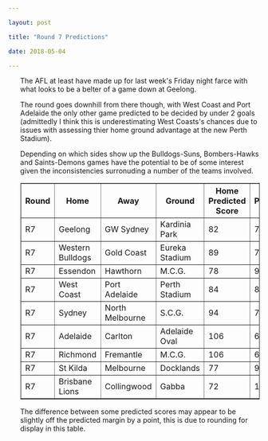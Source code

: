 ```yaml
---

layout: post

title: "Round 7 Predictions"

date: 2018-05-04

---
```

<ul class="post">

<div class="blurb">

<p>The AFL at least have made up for last week's Friday night farce with what looks to be a belter of a game down at Geelong.</p>
<p>The round goes downhill from there though, with West Coast and Port Adelaide the only other game predicted to be decided by under 2 goals (admittedly I think this is underestimating West Coasts's chances due to issues with assessing thier home ground advantage at the new Perth Stadium).</p>
<p></p>
<p>Depending on which sides show up the Bulldogs-Suns, Bombers-Hawks and Saints-Demons games have the potential to be of some interest given the inconsistencies surronuding a number of the teams involved.</p>

<table border="1" class="dataframe">   <thead>     <tr style="text-align: center;">       <th>Round</th>       <th>Home</th>       <th>Away</th>       <th>Ground</th>       <th>Home Predicted Score</th>       <th>Away Predicted Score</th>       <th>Predicted Margin</th>     </tr>   </thead>   <tbody>     <tr>       <td>R7</td>       <td>Geelong</td>       <td>GW Sydney</td>       <td>Kardinia Park</td>       <td>82</td>       <td>78</td>       <td>4</td>     </tr>     <tr>       <td>R7</td>       <td>Western Bulldogs</td>       <td>Gold Coast</td>       <td>Eureka Stadium</td>       <td>89</td>       <td>74</td>       <td>15</td>     </tr>     <tr>       <td>R7</td>       <td>Essendon</td>       <td>Hawthorn</td>       <td>M.C.G.</td>       <td>78</td>       <td>99</td>       <td>-20</td>     </tr>     <tr>       <td>R7</td>       <td>West Coast</td>       <td>Port Adelaide</td>       <td>Perth Stadium</td>       <td>84</td>       <td>86</td>       <td>-1</td>     </tr>     <tr>       <td>R7</td>       <td>Sydney</td>       <td>North Melbourne</td>       <td>S.C.G.</td>       <td>94</td>       <td>74</td>       <td>20</td>     </tr>     <tr>       <td>R7</td>       <td>Adelaide</td>       <td>Carlton</td>       <td>Adelaide Oval</td>       <td>106</td>       <td>63</td>       <td>43</td>     </tr>     <tr>       <td>R7</td>       <td>Richmond</td>       <td>Fremantle</td>       <td>M.C.G.</td>       <td>106</td>       <td>62</td>       <td>44</td>     </tr>     <tr>       <td>R7</td>       <td>St Kilda</td>       <td>Melbourne</td>       <td>Docklands</td>       <td>77</td>       <td>91</td>       <td>-13</td>     </tr>     <tr>       <td>R7</td>       <td>Brisbane Lions</td>       <td>Collingwood</td>       <td>Gabba</td>       <td>72</td>       <td>104</td>       <td>-31</td>     </tr>   </tbody> </table>


<p>The difference between some predicted scores may appear to be slightly off the predicted margin by a point, this is due to rounding for display in this table.</p>
</div><!-- /.blurb -->	

</ul>
